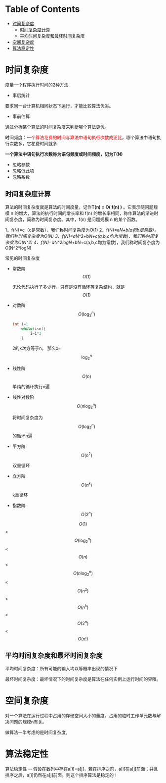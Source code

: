 # Table of Contents

* [时间复杂度](#时间复杂度)
  * [时间复杂度计算](#时间复杂度计算)
  * [平均时间复杂度和最坏时间复杂度](#平均时间复杂度和最坏时间复杂度)
* [空间复杂度](#空间复杂度)
* [算法稳定性](#算法稳定性)




# 时间复杂度

度量一个程序执行时间的2种方法
+ 事后统计
  

要求同一台计算机相同状态下运行，才能比较算法优劣。

+ 事前估算

通过分析某个算法的时间复杂度来判断哪个算法更优。


时间频度：<font color=red>一个算法花费的时间与算法中语句执行次数成正比</font>，哪个算法中语句执行次数多，它花费时间就多

**一个算法中语句执行次数称为语句频度或时间频度，记为T(N)**



+ 忽略参数
+ 忽略低此项
+ 忽略系数

## 时间复杂度计算



算法的时间复杂度就是算法的时间度量，记作**T(n) = O( f(n) )** 。它表示随问题规模 n 的增大，算法的执行时间的增长率和 f(n) 的增长率相同，称作算法的渐进时间复杂度，简称为时间复杂度。其中，f(n) 是问题规模 n 的某个函数。

1、f(N)=c（c是常数），我们称时间复杂度为O(1) 
2、f(N)=a*N+b(a和b是常数)，我们称时间复杂度为O(N) 
3、f(N)=a*N^2+b*N+c(a,b,c均为常数)，我们称时间复杂度为O(N^2) 
4、f(N)=a*N^2*logN+b*N+c(a,b,c均为常数)，我们称时间复杂度为O(N^2*logN)



常见的时间复杂度

+ 常数阶$$O(1)$$

  无论代码执行了多少行，只有是没有循环等复杂结构，就是$$O( 1 )$$

+ 对数阶$$O(\log_2^n)​$$


  ```java
  int i=1
      while(i<n){
          i=i*2
      }
  
  ```

  2的x次方等于n。 那么x= $$\log_2^n$$

+ 线性阶$$O(n)$$

  单纯的循环执行n遍

+ 线性对数阶$$O(n\log_2^n)$$


  将时间复杂度为$$O(\log_2^n)$$的循环n遍

+ 平方阶$$O(n^2)$$

  双重循环

+ 立方阶$$O(n^k)$$

  k重循环

+ 指数阶$$O( 2^n)​$$

  

$$O(1)$$<$$O(\log_2^n)$$<$$O(n)$$<$$O(n\log_2^n)$$<$$O(n^2)$$<$$O(n^k)$$<$$O( 2^n)$$<$$O( n!)$$

## 平均时间复杂度和最坏时间复杂度


平均时间复杂度：所有可能的输入均以等概率出现的情况下

最坏时间复杂度：最坏情况下的时间复杂度是算法在任何实例上运行时间的界限。







# 空间复杂度

对一个算法在运行过程中占用的存储空间大小的量度。占用的临时工作单元数与解决问题的规模n有关。

做算法一半考虑的是时间复杂度，


# 算法稳定性

算法稳定性 -- 假设在数列中存在a[i]=a[j]，若在排序之前，a[i]在a[j]前面；并且排序之后，a[i]仍然在a[j]前面。则这个排序算法是稳定的！
